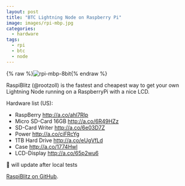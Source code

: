 ```yaml
---
layout: post
title: "BTC Lightning Node on Raspberry Pi"
image: images/rpi-mbp.jpg
categories:
  - hardware
tags:
  - rpi
  - btc
  - node
---
```

{% raw %}<img src="/images/rpi-mbp.gif" alt="rpi-mbp-8bit">{% endraw %}

RaspiBlitz (@rootzoll) is the fastest and cheapest way to get your own Lightning Node running on a RaspberryPi with a nice LCD.

Hardware list (US):

* RaspBerry http://a.co/ahl7RIp
* Micro SD-Card 16GB http://a.co/6R49HZz
* SD-Card Writer http://a.co/6e03D7Z
* Power http://a.co/ciFRcYg
* 1TB Hard Drive http://a.co/eUgVfLd
* Case http://a.co/1774Hwl
* LCD-Display http://a.co/65p2wu6

🚧 will update after local tests

[RaspiBlitz on GitHub](https://github.com/rootzoll/raspiblitz).
